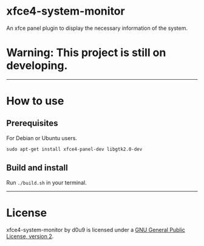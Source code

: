 # xfce4-system-monitor
An xfce panel plugin to display the necessary information of the system.

# Warning: This project is still on developing.

---

# How to use

## Prerequisites

For Debian or Ubuntu users.

```
sudo apt-get install xfce4-panel-dev libgtk2.0-dev
```

## Build and install

Run `./build.sh` in your terminal.

---

# License

xfce4-system-monitor by d0u9 is licensed under a [GNU General Public License, version 2](https://www.gnu.org/licenses/old-licenses/gpl-2.0.en.html).
